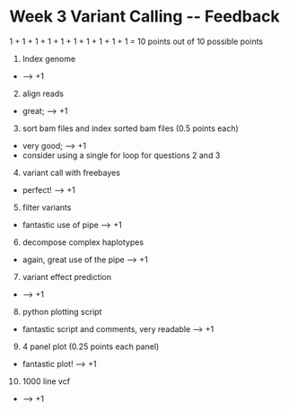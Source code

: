 # Week 3 Variant Calling -- Feedback

1 + 1 + 1 + 1 + 1 + 1 + 1 + 1 + 1 + 1 = 10 points out of 10 possible points

1. Index genome

  * --> +1

2. align reads

  * great; --> +1

3. sort bam files and index sorted bam files (0.5 points each)

  * very good; --> +1
  * consider using a single for loop for questions 2 and 3

4. variant call with freebayes

  * perfect! --> +1

5. filter variants

  * fantastic use of pipe --> +1

6. decompose complex haplotypes

  * again, great use of the pipe --> +1

7. variant effect prediction

  * --> +1

8. python plotting script

  * fantastic script and comments, very readable --> +1

9. 4 panel plot (0.25 points each panel)

  * fantastic plot! --> +1

10. 1000 line vcf

  * --> +1

